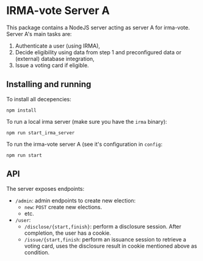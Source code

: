 # IRMA-vote Server A

This package contains a NodeJS server acting as server A for irma-vote.
Server A's main tasks are:
1. Authenticate a user (using IRMA), 
2. Decide eligibility using data from step 1 and preconfigured data or (external) database integration,
3. Issue a voting card if eligible. 

## Installing and running

To install all decepencies:

```
npm install
```

To run a local irma server (make sure you have the `irma` binary):

```
npm run start_irma_server
```

To run the irma-vote server A (see it's configuration in `config`:

```
npm run start
```

## API

The server exposes endpoints:

- `/admin`: admin endpoints to create new election:
  - `new`: `POST` create new elections.
  - etc.
- `/user`:
  - `/disclose/{start,finish}`: perform a disclosure session. After completion, the user has a cookie.
  - `/issue/{start,finish`: perform an issuance session to retrieve a voting card, uses the disclosure result in cookie mentioned above as condition.
